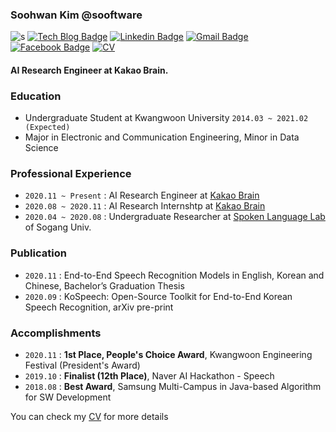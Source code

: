 ### Soohwan Kim @sooftware   
  
![s](https://komarev.com/ghpvc/?username=sooftware) [![Tech Blog Badge](http://img.shields.io/badge/-Tech%20blog-black?style=flat-square&logo=github&logoColor=white&link=https://zzsza.github.io/)](https://blog.naver.com/sooftware) [![Linkedin Badge](https://img.shields.io/badge/-LinkedIn-blue?style=flat-square&logo=Linkedin&logoColor=white&link=https://www.linkedin.com/in/soohwan-kim-532092182/)](https://www.linkedin.com/in/soohwan-kim-532092182/) [![Gmail Badge](https://img.shields.io/badge/Gmail-d14836?style=flat-square&logo=Gmail&logoColor=white&link=mailto:snugyun01@gmail.com)](mailto:sh951011@gmail.com) [![Facebook Badge](https://img.shields.io/badge/facebook-1877f2?style=flat-square&logo=facebook&logoColor=white&link=https://www.facebook.com/zzsza)](https://facebook.com/sooftware95) [![CV](https://img.shields.io/badge/Curriculum%20Vitae-informational?style=flat-square&logo=Latex&logoColor=white&link=https://www.linkedin.com/in/soohwan-kim-532092182/)](https://github.com/sooftware/sooftware/blob/master/CV.pdf)  
  
#### AI Research Engineer at Kakao Brain.  
  
### Education
* Undergraduate Student at Kwangwoon University `2014.03 ~ 2021.02 (Expected)`  
* Major in Electronic and Communication Engineering, Minor in Data Science  
  
### Professional Experience
* `2020.11 ~ Present` : AI Research Engineer at [Kakao Brain](https://www.kakaobrain.com/)  
* `2020.08 ~ 2020.11` : AI Research Internshtp at [Kakao Brain](https://www.kakaobrain.com/) 
* `2020.04 ~ 2020.08` : Undergraduate Researcher at [Spoken Language Lab](http://speech.sogang.ac.kr/) of Sogang Univ.
  
### Publication
* `2020.11` : End-to-End Speech Recognition Models in English, Korean and Chinese, Bachelor’s Graduation Thesis
* `2020.09` : KoSpeech: Open-Source Toolkit for End-to-End Korean Speech Recognition, arXiv pre-print
  
### Accomplishments
* `2020.11` : **1st Place, People's Choice Award**, Kwangwoon Engineering Festival (President's Award)
* `2019.10` : **Finalist (12th Place)**, Naver AI Hackathon - Speech
* `2018.08` : **Best Award**, Samsung Multi-Campus in Java-based Algorithm for SW Development
  
You can check my [CV](https://github.com/sooftware/sooftware/blob/master/CV.pdf) for more details
  
<!--
**sooftware/sooftware** is a ✨ _special_ ✨ repository because its `README.md` (this file) appears on your GitHub profile.
  
Here are some ideas to get you started:

- 🔭 I’m currently working on ...
- 🌱 I’m currently learning ...
- 👯 I’m looking to collaborate on ...
- 🤔 I’m looking for help with ...
- 💬 Ask me about ...
- 📫 How to reach me: ...
- 😄 Pronouns: ...
- ⚡ Fun fact: ...
-->
